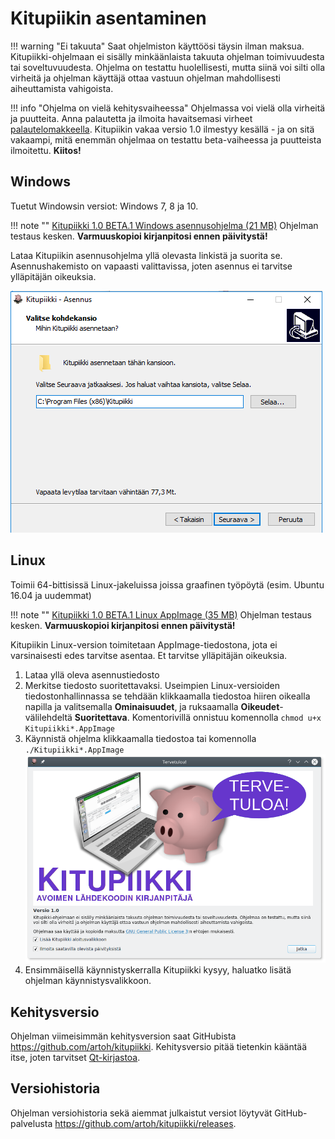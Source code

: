 # Kitupiikin asentaminen

!!! warning "Ei takuuta"
    Saat ohjelmiston käyttöösi täysin ilman maksua.
    Kitupiikki-ohjelmaan ei sisälly minkäänlaista takuuta ohjelman toimivuudesta tai soveltuvuudesta. Ohjelma on testattu huolellisesti, mutta siinä voi silti olla virheitä ja ohjelman käyttäjä ottaa vastuun ohjelman mahdollisesti aiheuttamista vahigoista.

!!! info "Ohjelma on vielä kehitysvaiheessa"
    Ohjelmassa voi vielä olla virheitä ja puutteita.
    Anna palautetta ja ilmoita havaitsemasi virheet [palautelomakkeella](https://form.jotformeu.com/73283959099374).
    Kitupiikin vakaa versio 1.0 ilmestyy kesällä - ja on sitä vakaampi, mitä enemmän ohjelmaa on testattu beta-vaiheessa ja puutteista ilmoitettu. **Kiitos!**

## Windows

Tuetut Windowsin versiot: Windows 7, 8 ja 10.

!!! note ""
    <span class="fa fa-windows"></span> [Kitupiikki 1.0 BETA.1 Windows asennusohjelma (21 MB)](https://github.com/artoh/kitupiikki/releases/download/v1.0-beta.1/kitupiikki1.0-beta.1-asennus.exe) <span class="fa fa-exclamation-triangle"></span> Ohjelman testaus kesken. **Varmuuskopioi kirjanpitosi ennen päivitystä!**

Lataa Kitupiikin asennusohjelma yllä olevasta linkistä ja suorita se. Asennushakemisto on vapaasti valittavissa, joten asennus ei tarvitse ylläpitäjän oikeuksia.

![](images/asennus_hakemisto.png)

## Linux

Toimii 64-bittisissä Linux-jakeluissa joissa graafinen työpöytä (esim. Ubuntu 16.04 ja uudemmat)

!!! note ""
    <span class="fa fa-linux"></span> [Kitupiikki 1.0 BETA.1 Linux AppImage (35 MB)](https://github.com/artoh/kitupiikki/releases/download/v1.0-beta.1/Kitupiikki-1.0-beta.1-x86_64.AppImage) <span class="fa fa-exclamation-triangle"></span> Ohjelman testaus kesken. **Varmuuskopioi kirjanpitosi ennen päivitystä!**

Kitupiikin Linux-version toimitetaan AppImage-tiedostona, jota ei varsinaisesti edes tarvitse asentaa. Et tarvitse ylläpitäjän oikeuksia.

1. Lataa yllä oleva asennustiedosto
2. Merkitse tiedosto suoritettavaksi. Useimpien Linux-versioiden tiedostonhallinnassa se tehdään klikkaamalla tiedostoa hiiren oikealla napilla ja valitsemalla **Ominaisuudet**, ja ruksaamalla **Oikeudet**-välilehdeltä **Suoritettava**. Komentorivillä onnistuu komennolla `chmod u+x Kitupiikki*.AppImage`
3. Käynnistä ohjelma klikkaamalla tiedostoa tai komennolla `./Kitupiikki*.AppImage`
   ![](images/tervetuloa.png)
4. Ensimmäisellä käynnistyskerralla Kitupiikki kysyy, haluatko lisätä ohjelman käynnistysvalikkoon.


## Kehitysversio

Ohjelman viimeisimmän kehitysversion saat GitHubista <https://github.com/artoh/kitupiikki>. Kehitysversio pitää tietenkin kääntää itse, joten tarvitset [Qt-kirjastoa](http://qt.io).

## Versiohistoria

Ohjelman versiohistoria sekä aiemmat julkaistut versiot löytyvät GitHub-palvelusta <https://github.com/artoh/kitupiikki/releases>.
